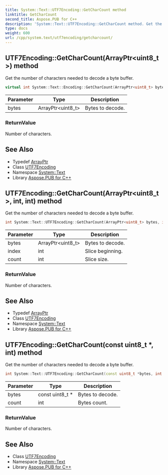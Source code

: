 ```yaml
---
title: System::Text::UTF7Encoding::GetCharCount method
linktitle: GetCharCount
second_title: Aspose.PUB for C++
description: 'System::Text::UTF7Encoding::GetCharCount method. Get the number of characters needed to decode a byte buffer in C++.'
type: docs
weight: 600
url: /cpp/system.text/utf7encoding/getcharcount/
---
```

## UTF7Encoding::GetCharCount(ArrayPtr\<uint8_t\>) method


Get the number of characters needed to decode a byte buffer.

```cpp
virtual int System::Text::Encoding::GetCharCount(ArrayPtr<uint8_t> bytes)
```


| Parameter | Type | Description |
| --- | --- | --- |
| bytes | ArrayPtr\<uint8_t\> | Bytes to decode. |

### ReturnValue

Number of characters.

## See Also

* Typedef [ArrayPtr](../../../system/arrayptr/)
* Class [UTF7Encoding](../)
* Namespace [System::Text](../../)
* Library [Aspose.PUB for C++](../../../)
## UTF7Encoding::GetCharCount(ArrayPtr\<uint8_t\>, int, int) method


Get the number of characters needed to decode a byte buffer.

```cpp
int System::Text::UTF7Encoding::GetCharCount(ArrayPtr<uint8_t> bytes, int index, int count) override
```


| Parameter | Type | Description |
| --- | --- | --- |
| bytes | ArrayPtr\<uint8_t\> | Bytes to decode. |
| index | int | Slice beginning. |
| count | int | Slice size. |

### ReturnValue

Number of characters.

## See Also

* Typedef [ArrayPtr](../../../system/arrayptr/)
* Class [UTF7Encoding](../)
* Namespace [System::Text](../../)
* Library [Aspose.PUB for C++](../../../)
## UTF7Encoding::GetCharCount(const uint8_t *, int) method


Get the number of characters needed to decode a byte buffer.

```cpp
int System::Text::UTF7Encoding::GetCharCount(const uint8_t *bytes, int count) override
```


| Parameter | Type | Description |
| --- | --- | --- |
| bytes | const uint8_t * | Bytes to decode. |
| count | int | Bytes count. |

### ReturnValue

Number of characters.

## See Also

* Class [UTF7Encoding](../)
* Namespace [System::Text](../../)
* Library [Aspose.PUB for C++](../../../)

